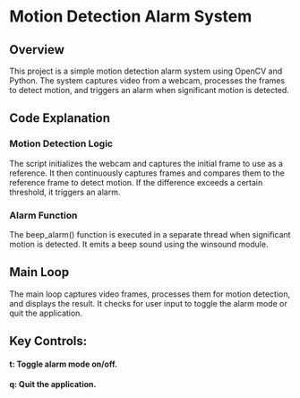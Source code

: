 
# Motion Detection Alarm System
## Overview
This project is a simple motion detection alarm system using OpenCV and Python. The system captures video from a webcam, processes the frames to detect motion, and triggers an alarm when significant motion is detected.

## Code Explanation
### Motion Detection Logic
The script initializes the webcam and captures the initial frame to use as a reference. It then continuously captures frames and compares them to the reference frame to detect motion. If the difference exceeds a certain threshold, it triggers an alarm.

### Alarm Function
The beep_alarm() function is executed in a separate thread when significant motion is detected. It emits a beep sound using the winsound module.


## Main Loop
The main loop captures video frames, processes them for motion detection, and displays the result. It checks for user input to toggle the alarm mode or quit the application.

## Key Controls:

#### t: Toggle alarm mode on/off.
#### q: Quit the application.
